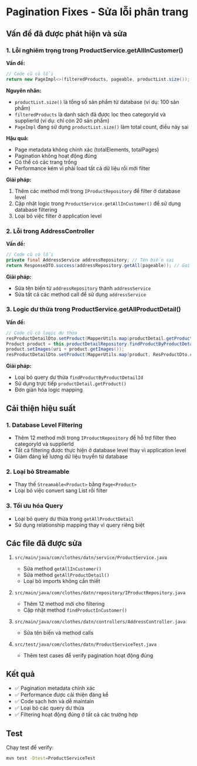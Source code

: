 # Pagination Fixes - Sửa lỗi phân trang

## Vấn đề đã được phát hiện và sửa

### 1. Lỗi nghiêm trọng trong ProductService.getAllInCustomer()

**Vấn đề:**
```java
// Code cũ có lỗi
return new PageImpl<>(filteredProducts, pageable, productList.size());
```

**Nguyên nhân:**
- `productList.size()` là tổng số sản phẩm từ database (ví dụ: 100 sản phẩm)
- `filteredProducts` là danh sách đã được lọc theo categoryId và supplierId (ví dụ: chỉ còn 20 sản phẩm)
- `PageImpl` đang sử dụng `productList.size()` làm total count, điều này sai

**Hậu quả:**
- Page metadata không chính xác (totalElements, totalPages)
- Pagination không hoạt động đúng
- Có thể có các trang trống
- Performance kém vì phải load tất cả dữ liệu rồi mới filter

**Giải pháp:**
1. Thêm các method mới trong `IProductRepository` để filter ở database level
2. Cập nhật logic trong `ProductService.getAllInCustomer()` để sử dụng database filtering
3. Loại bỏ việc filter ở application level

### 2. Lỗi trong AddressController

**Vấn đề:**
```java
// Code cũ có lỗi
private final AddressService addressRepository; // Tên biến sai
return ResponseDTO.success(addressRepository.getAll(pageable)); // Gọi method sai
```

**Giải pháp:**
- Sửa tên biến từ `addressRepository` thành `addressService`
- Sửa tất cả các method call để sử dụng `addressService`

### 3. Logic dư thừa trong ProductService.getAllProductDetail()

**Vấn đề:**
```java
// Code cũ có logic dư thừa
resProductDetailDto.setProduct(MapperUtils.map(productDetail.getProduct(), ResProductDto.class));
Product product = this.productDetailRepository.findProductByProductDetailId(productDetail.getId()); // Query không cần thiết
product.setImages(uri + product.getImages());
resProductDetailDto.setProduct(MapperUtils.map(product, ResProductDto.class)); // Set lại product
```

**Giải pháp:**
- Loại bỏ query dư thừa `findProductByProductDetailId`
- Sử dụng trực tiếp `productDetail.getProduct()`
- Đơn giản hóa logic mapping

## Cải thiện hiệu suất

### 1. Database Level Filtering
- Thêm 12 method mới trong `IProductRepository` để hỗ trợ filter theo categoryId và supplierId
- Tất cả filtering được thực hiện ở database level thay vì application level
- Giảm đáng kể lượng dữ liệu truyền từ database

### 2. Loại bỏ Streamable
- Thay thế `Streamable<Product>` bằng `Page<Product>`
- Loại bỏ việc convert sang List rồi filter

### 3. Tối ưu hóa Query
- Loại bỏ query dư thừa trong `getAllProductDetail`
- Sử dụng relationship mapping thay vì query riêng biệt

## Các file đã được sửa

1. `src/main/java/com/clothes/datn/service/ProductService.java`
   - Sửa method `getAllInCustomer()`
   - Sửa method `getAllProductDetail()`
   - Loại bỏ imports không cần thiết

2. `src/main/java/com/clothes/datn/repository/IProductRepository.java`
   - Thêm 12 method mới cho filtering
   - Cập nhật method `findProductInCustomer()`

3. `src/main/java/com/clothes/datn/controllers/AddressController.java`
   - Sửa tên biến và method calls

4. `src/test/java/com/clothes/datn/ProductServiceTest.java`
   - Thêm test cases để verify pagination hoạt động đúng

## Kết quả

- ✅ Pagination metadata chính xác
- ✅ Performance được cải thiện đáng kể
- ✅ Code sạch hơn và dễ maintain
- ✅ Loại bỏ các query dư thừa
- ✅ Filtering hoạt động đúng ở tất cả các trường hợp

## Test

Chạy test để verify:
```bash
mvn test -Dtest=ProductServiceTest
``` 